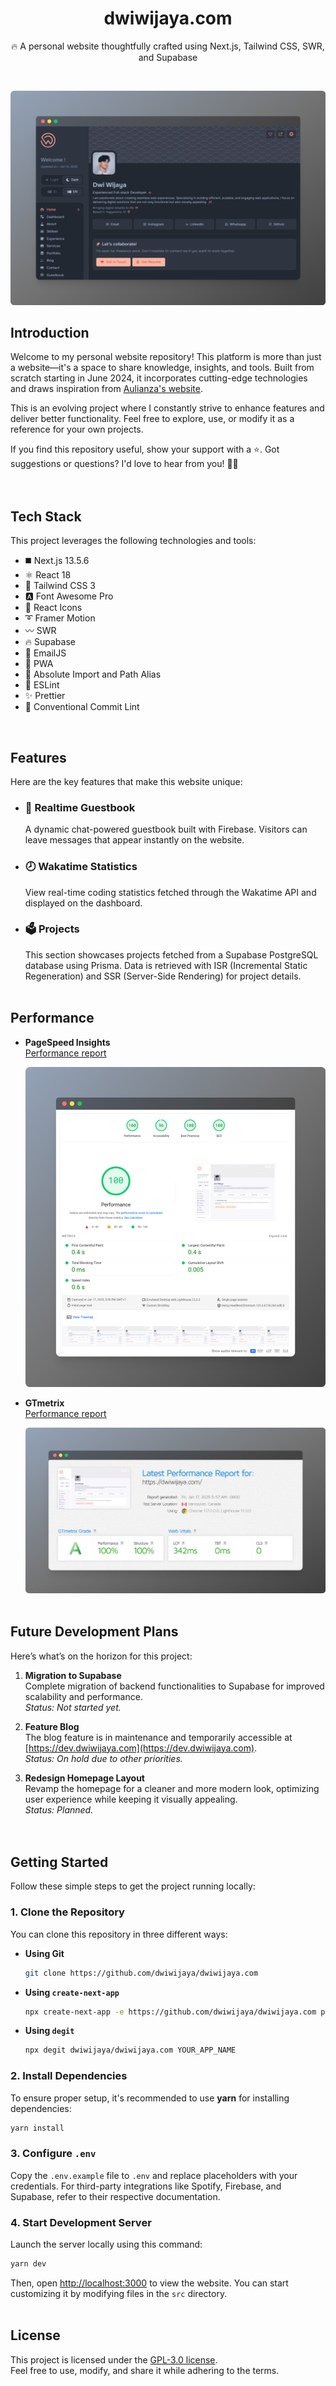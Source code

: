 <div align="center">
  <h1>dwiwijaya.com</h1>
  <p>🔥 A personal website thoughtfully crafted using Next.js, Tailwind CSS, SWR, and Supabase</p>
</div>
<br />

![Preview](/assets/preview.png)

## Introduction

Welcome to my personal website repository! This platform is more than just a website—it's a space to share knowledge, insights, and tools. Built from scratch starting in June 2024, it incorporates cutting-edge technologies and draws inspiration from <a href="https://aulianza.id/" target="_blank" rel="noopener noreferrer">Aulianza's website</a>.  

This is an evolving project where I constantly strive to enhance features and deliver better functionality. Feel free to explore, use, or modify it as a reference for your own projects.  

If you find this repository useful, show your support with a ⭐. Got suggestions or questions? I'd love to hear from you! 🧑‍💻  
<br /><br />

## Tech Stack

This project leverages the following technologies and tools:  

- ◼️ Next.js 13.5.6
- ⚛️ React 18
- 💠 Tailwind CSS 3
- 🅰️ Font Awesome Pro
- 💢 React Icons
- ➰ Framer Motion
- 〰️ SWR
- 🔥 Supabase
- 📧 EmailJS
- 📱 PWA
- 🧿 Absolute Import and Path Alias
- 📏 ESLint
- ✨ Prettier
- 📌 Conventional Commit Lint
<br />

## Features

Here are the key features that make this website unique:

- ### 💬 Realtime Guestbook  
  A dynamic chat-powered guestbook built with Firebase. Visitors can leave messages that appear instantly on the website.

- ### 🕗 Wakatime Statistics  
  View real-time coding statistics fetched through the Wakatime API and displayed on the dashboard.

- ### 🗳 Projects  
  This section showcases projects fetched from a Supabase PostgreSQL database using Prisma. Data is retrieved with ISR (Incremental Static Regeneration) and SSR (Server-Side Rendering) for project details.
<br /><br />

## Performance

- **PageSpeed Insights**  
  [Performance report](https://pagespeed.web.dev/analysis/https-dwiwijaya-com/spw0h9zc7j?form_factor=desktop)  

  ![PageSpeed Insights](/assets/pagespeed.png)

- **GTmetrix**  
  [Performance report](https://gtmetrix.com/reports/dwiwijaya.com/K78O0zLh/)  

  ![GTmetrix](/assets/gtmetrix.png)
<br /><br />

## Future Development Plans

Here’s what’s on the horizon for this project:  

1. **Migration to Supabase**  
   Complete migration of backend functionalities to Supabase for improved scalability and performance.  
   *Status: Not started yet.*  

2. **Feature Blog**  
   The blog feature is in maintenance and temporarily accessible at [https://dev.dwiwijaya.com](https://dev.dwiwijaya.com).  
   *Status: On hold due to other priorities.*  

3. **Redesign Homepage Layout**  
   Revamp the homepage for a cleaner and more modern look, optimizing user experience while keeping it visually appealing.  
   *Status: Planned.*  
<br /><br />

## Getting Started

Follow these simple steps to get the project running locally:

### 1. Clone the Repository  

You can clone this repository in three different ways:  

- **Using Git**  
  ```bash
  git clone https://github.com/dwiwijaya/dwiwijaya.com
  ```

- **Using `create-next-app`**  
  ```bash
  npx create-next-app -e https://github.com/dwiwijaya/dwiwijaya.com project-name
  ```

- **Using `degit`**  
  ```bash
  npx degit dwiwijaya/dwiwijaya.com YOUR_APP_NAME
  ```

### 2. Install Dependencies  

To ensure proper setup, it's recommended to use **yarn** for installing dependencies:  
```bash
yarn install
```  

### 3. Configure `.env`  

Copy the `.env.example` file to `.env` and replace placeholders with your credentials. For third-party integrations like Spotify, Firebase, and Supabase, refer to their respective documentation.  

### 4. Start Development Server  

Launch the server locally using this command:  
```bash
yarn dev
```  

Then, open [http://localhost:3000](http://localhost:3000) to view the website. You can start customizing it by modifying files in the `src` directory.
<br /><br />

## License  

This project is licensed under the [GPL-3.0 license](https://github.com/dwiwijaya/dwiwijaya.com/blob/master/LICENSE).  
Feel free to use, modify, and share it while adhering to the terms.
